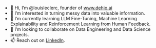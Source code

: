 - 👋 Hi, I’m @louisleclerc, founder of www.dehio.ai
- 👀 I’m interested in turning messy data into valuable information.
- 🌱 I’m currently learning LLM Fine-Tuning, Machine Learning Explainability and Reinforcement Learning from Human Feedback.
- 💞️ I’m looking to collaborate on Data Engineering and Data Science projects.
- 📫 Reach out on [LinkedIn](https://www.linkedin.com/in/louisleclerc/).

<!---
louisleclerc/louisleclerc is a ✨ special ✨ repository because its `README.md` (this file) appears on your GitHub profile.
You can click the Preview link to take a look at your changes.
--->
